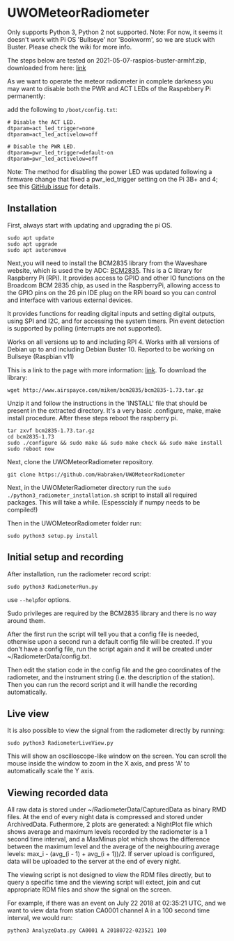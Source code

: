 # UWOMeteorRadiometer

Only supports Python 3, Python 2 not supported. Note: For now, it seems it doesn't work with Pi OS 'Bullseye' nor 'Bookworm', so we are stuck with Buster. Please check the wiki for more info.

The steps below are tested on 2021-05-07-raspios-buster-armhf.zip, downloaded from here: [link](https://downloads.raspberrypi.com/raspios_armhf/images/raspios_armhf-2021-05-28/)

As we want to operate the meteor radiometer in complete darkness you may want to disable both the PWR and ACT LEDs of the Raspebbery Pi permanently:

add the following to ```/boot/config.txt```:
```
# Disable the ACT LED.
dtparam=act_led_trigger=none
dtparam=act_led_activelow=off

# Disable the PWR LED.
dtparam=pwr_led_trigger=default-on
dtparam=pwr_led_activelow=off
```
Note: The method for disabling the power LED was updated following a firmware change that fixed a pwr_led_trigger setting on the Pi 3B+ and 4; see this [GitHub issue](https://github.com/raspberrypi/firmware/issues/1742) for details.



## Installation

First, always start with updating and upgrading the pi OS.
```
sudo apt update
sudo apt upgrade
sudo apt autoremove
```

Next,you will need to install the BCM2835 library from the Waveshare website, which is used the by ADC: [BCM2835](http://www.airspayce.com/mikem/bcm2835/bcm2835-1.73.tar.gz).
This is a C library for Raspberry Pi (RPi). It provides access to GPIO and other IO functions on the Broadcom BCM 2835 chip, as used in the RaspberryPi, allowing access to the GPIO pins on the 26 pin IDE plug on the RPi board so you can control and interface with various external devices.

It provides functions for reading digital inputs and setting digital outputs, using SPI and I2C, and for accessing the system timers. Pin event detection is supported by polling (interrupts are not supported).

Works on all versions up to and including RPI 4. Works with all versions of Debian up to and including Debian Buster 10. Reported to be working on Bullseye (Raspbian v11)

This is a link to the page with more information: [link](http://www.airspayce.com/mikem/bcm2835/). To download the library:

```
wget http://www.airspayce.com/mikem/bcm2835/bcm2835-1.73.tar.gz
```

Unzip it and follow the instructions in the 'INSTALL' file that should be present in the extracted directory. It's a very basic .configure, make, make install procedure. After these steps reboot the raspberry pi.
```
tar zxvf bcm2835-1.73.tar.gz 
cd bcm2835-1.73
sudo ./configure && sudo make && sudo make check && sudo make install
sudo reboot now
```

Next, clone the UWOMeteorRadiometer repository.
```
git clone https://github.com/Habraken/UWOMeteorRadiometer
```

Next, in the UWOMeterRadiometer directory run the ```sudo ./python3_radiometer_installation.sh``` script to install all required packages. This will take a while. (Espesscialy if numpy needs to be compiled!)

Then in the UWOMeteorRadiometer folder run:
```
sudo python3 setup.py install
```


## Initial setup and recording

After installation, run the radiometer record script:
```
sudo python3 RadiometerRun.py
```
use ```--help```for options.

Sudo privileges are required by the BCM2835 library and there is no way around them.

After the first run the script will tell you that a config file is needed, otherwise upon a second run a default config file will be created. If you don't have a config file, run the script again and it will be created under ~/RadiometerData/config.txt.

Then edit the station code in the config file and the geo coordinates of the radiometer, and the instrument string (i.e. the description of the station).
Then you can run the record script and it will handle the recording automatically.


## Live view

It is also possible to view the signal from the radiometer directly by running:
```
sudo python3 RadiometerLiveView.py
```

This will show an oscilloscope-like window on the screen. You can scroll the mouse inside the window to zoom in the X axis, and press 'A' to automatically scale the Y axis.


## Viewing recorded data

All raw data is stored under ~/RadiometerData/CapturedData as binary RMD files. At the end of every night data is compressed and stored under ArchivedData. Futhermore, 2 plots are generated: a NightPlot file which shows average and maximum levels recorded by the radiometer is a 1 second time interval, and a MaxMinus plot which shows the difference between the maximum level and the average of the neighbouring average levels: max_i - (avg_(i - 1) + avg_(i + 1))/2.
If server upload is configured, data will be uploaded to the server at the end of every night.

The viewing script is not designed to view the RDM files directly, but to query a specific time and the viewing script will extect, join and cut appropriate RDM files and show the signal on the screen.

For example, if there was an event on July 22 2018 at 02:35:21 UTC, and we want to view data from station CA0001 channel A in a 100 second time interval, we would run:
```
python3 AnalyzeData.py CA0001 A 20180722-023521 100
```
